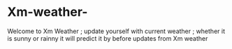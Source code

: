 # Xm-weather-
Welcome to Xm Weather ; update yourself with current weather ; whether it is sunny or rainny it will predict it by before updates from Xm weather
